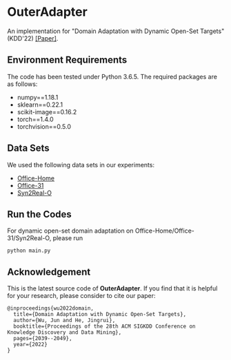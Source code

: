# OuterAdapter
An implementation for "Domain Adaptation with Dynamic Open-Set Targets" (KDD'22) [[Paper]](https://dl.acm.org/doi/abs/10.1145/3534678.3539235).

## Environment Requirements
The code has been tested under Python 3.6.5. The required packages are as follows:
* numpy==1.18.1
* sklearn==0.22.1
* scikit-image==0.16.2
* torch==1.4.0
* torchvision==0.5.0

## Data Sets
We used the following data sets in our experiments:
* [Office-Home](https://www.hemanthdv.org/officeHomeDataset.html)
* [Office-31](https://people.eecs.berkeley.edu/~jhoffman/domainadapt/)
* [Syn2Real-O](https://ai.bu.edu/visda-2018/)

## Run the Codes
For dynamic open-set domain adaptation on Office-Home/Office-31/Syn2Real-O, please run
```
python main.py
```

## Acknowledgement
This is the latest source code of **OuterAdapter**. If you find that it is helpful for your research, please consider to cite our paper:

```
@inproceedings{wu2022domain,
  title={Domain Adaptation with Dynamic Open-Set Targets},
  author={Wu, Jun and He, Jingrui},
  booktitle={Proceedings of the 28th ACM SIGKDD Conference on Knowledge Discovery and Data Mining},
  pages={2039--2049},
  year={2022}
}
```
